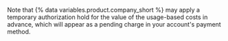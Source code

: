 Note that {% data variables.product.company_short %} may apply a temporary authorization hold for the value of the usage-based costs in advance, which will appear as a pending charge in your account's payment method.

